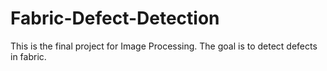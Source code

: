 # Fabric-Defect-Detection
This is the final project for Image Processing. The goal is to detect defects in fabric. 
